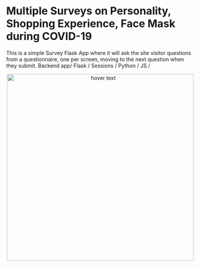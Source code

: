 # Multiple Surveys on Personality, Shopping Experience, Face Mask during COVID-19

This is a simple Survey Flask App where it will ask the site visitor questions from a questionnaire, 
one per screen, moving to the next question when they submit. Backend app/ Flask / Sessions / Python / JS / 

<p align="center">
  <img src="/static/images/sample.png" width="500" title="hover text">
</p>
